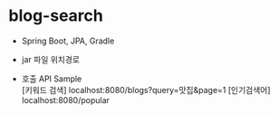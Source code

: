 # blog-search </br>
- Spring Boot, JPA, Gradle </br>
- jar 파일 위치경로 </br>
  
- 호출 API Sample </br>
[키워드 검색] localhost:8080/blogs?query=맛집&page=1
[인기검색어]  localhost:8080/popular
